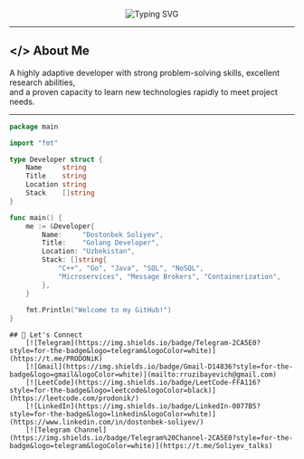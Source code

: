 <p align="center">
  <img src="https://readme-typing-svg.herokuapp.com?font=Fira+Code&size=30&duration=3000&pause=1000&color=00F58D&center=true&vCenter=true&width=600&lines=Hi%2C+I'm+PRODONiK" alt="Typing SVG" />
</p>

---

## </> About Me

A highly adaptive developer with strong problem-solving skills, excellent research abilities,  
and a proven capacity to learn new technologies rapidly to meet project needs.

---

```go
package main

import "fmt"

type Developer struct {
	Name     string
	Title    string
	Location string
	Stack    []string
}

func main() {
	me := &Developer{
		Name:     "Dostonbek Soliyev",
		Title:    "Golang Developer",
		Location: "Uzbekistan",
		Stack: []string{
			"C++", "Go", "Java", "SQL", "NoSQL",
			"Microservices", "Message Brokers", "Containerization",
		},
	}
	
	fmt.Println("Welcome to my GitHub!")
}

```
```
## 💬 Let's Connect
    [![Telegram](https://img.shields.io/badge/Telegram-2CA5E0?style=for-the-badge&logo=telegram&logoColor=white)](https://t.me/PRODONiK)
    [![Gmail](https://img.shields.io/badge/Gmail-D14836?style=for-the-badge&logo=gmail&logoColor=white)](mailto:rruzibayevich@gmail.com)
    [![LeetCode](https://img.shields.io/badge/LeetCode-FFA116?style=for-the-badge&logo=leetcode&logoColor=black)](https://leetcode.com/prodonik/)
    [![LinkedIn](https://img.shields.io/badge/LinkedIn-0077B5?style=for-the-badge&logo=linkedin&logoColor=white)](https://www.linkedin.com/in/dostonbek-soliyev/)
    [![Telegram Channel](https://img.shields.io/badge/Telegram%20Channel-2CA5E0?style=for-the-badge&logo=telegram&logoColor=white)](https://t.me/Soliyev_talks)
